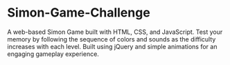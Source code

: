 # Simon-Game-Challenge
A web-based Simon Game built with HTML, CSS, and JavaScript. Test your memory by following the sequence of colors and sounds as the difficulty increases with each level. Built using jQuery and simple animations for an engaging gameplay experience.
